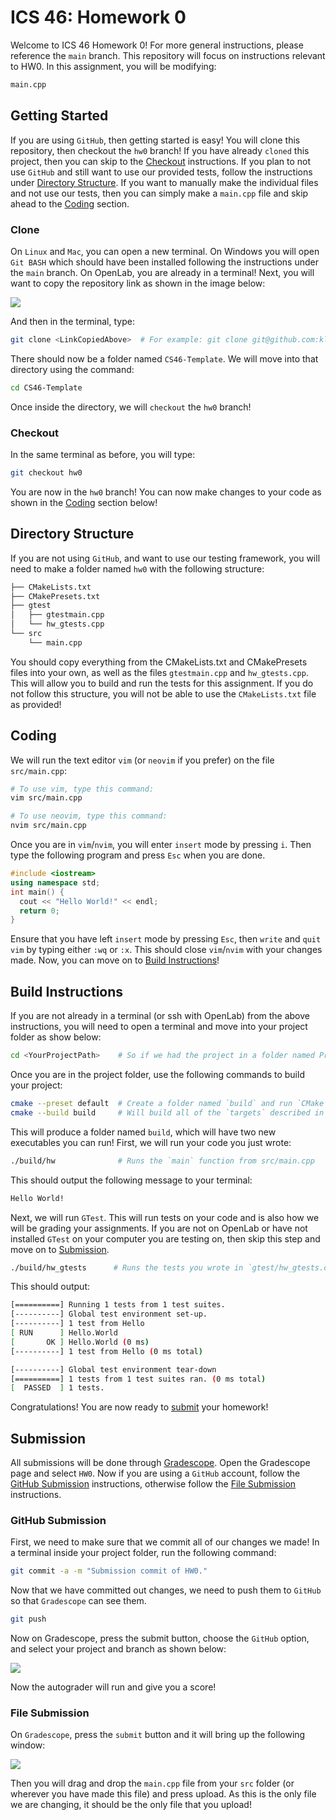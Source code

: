 # ICS 46: Homework 0

Welcome to ICS 46 Homework 0! For more general instructions, please reference the `main` branch.
This repository will focus on instructions relevant to HW0. In this assignment, you will be modifying:

```bash
main.cpp
```

## Getting Started

If you are using `GitHub`, then getting started is easy! You will clone this repository, then
checkout the `hw0` branch! If you have already `cloned` this project, then you can skip to
the [Checkout](#checkout) instructions. If you plan to not use `GitHub` and still want to use
our provided tests, follow the instructions under [Directory Structure](#directory-structure).
If you want to manually make the individual files and not use our tests, then you can simply
make a `main.cpp` file and skip ahead to the [Coding](#coding) section.

### Clone

On `Linux` and `Mac`, you can open a new terminal. On Windows you will open `Git BASH` which
should have been installed following the instructions under the `main` branch. On OpenLab,
you are already in a terminal! Next, you will want to copy the repository link as shown in
the image below:

![](docs/clone_link.png)

And then in the terminal, type:

```bash
git clone <LinkCopiedAbove>  # For example: git clone git@github.com:klefstad/CS46-Template.git 
```

There should now be a folder named `CS46-Template`. We will move into that directory using the
command:

```bash
cd CS46-Template
```

Once inside the directory, we will `checkout` the `hw0` branch!

### Checkout

In the same terminal as before, you will type:

```bash
git checkout hw0
```

You are now in the `hw0` branch! You can now make changes to your code as shown in the [Coding](#coding)
section below!

## Directory Structure

If you are not using `GitHub`, and want to use our testing framework, you will need to make a folder
named `hw0` with the following structure:

```bash
├── CMakeLists.txt
├── CMakePresets.txt
├── gtest
│   ├── gtestmain.cpp
│   └── hw_gtests.cpp
└── src
    └── main.cpp
```

You should copy everything from the CMakeLists.txt and CMakePresets files into your own, as well as
the files `gtestmain.cpp` and `hw_gtests.cpp`. This will allow you to build and run the tests for this
assignment. If you do not follow this structure, you will not be able to use the `CMakeLists.txt`
file as provided!

## Coding

We will run the text editor `vim` (or `neovim` if you prefer) on the file `src/main.cpp`:

```bash
# To use vim, type this command:
vim src/main.cpp

# To use neovim, type this command:
nvim src/main.cpp
```

Once you are in `vim`/`nvim`, you will enter `insert` mode by pressing `i`. Then type the following program
and press `Esc` when you are done.

```cpp
#include <iostream>
using namespace std;
int main() {
  cout << "Hello World!" << endl;
  return 0;
}
```

Ensure that you have left `insert` mode by pressing `Esc`, then `write` and `quit` `vim` by typing either
`:wq` or `:x`. This should close `vim`/`nvim` with your changes made. Now, you can move on to
[Build Instructions](#build_instructions)!

## Build Instructions

If you are not already in a terminal (or ssh with OpenLab) from the above instructions, you will need
to open a terminal and move into your project folder as show below:

```bash
cd <YourProjectPath>    # So if we had the project in a folder named Projects: cd Projects/CS46-Template
```

Once you are in the project folder, use the following commands to build your project:

```bash
cmake --preset default  # Create a folder named `build` and run `CMake` to produce build files there
cmake --build build     # Will build all of the `targets` described in the `CMake` file
```

This will produce a folder named `build`, which will have two new executables you can run! First, we will
run your code you just wrote:

```bash
./build/hw              # Runs the `main` function from src/main.cpp
```

This should output the following message to your terminal:

```bash
Hello World!
```

Next, we will run `GTest`. This will run tests on your code and is also how we will be grading your assignments.
If you are not on OpenLab or have not installed `GTest` on your computer you are testing on, then skip this step
and move on to [Submission](#submission).

```bash
./build/hw_gtests      # Runs the tests you wrote in `gtest/hw_gtests.cpp`
```

This should output:

```bash
[==========] Running 1 tests from 1 test suites.
[----------] Global test environment set-up.
[----------] 1 test from Hello
[ RUN      ] Hello.World
[       OK ] Hello.World (0 ms)
[----------] 1 test from Hello (0 ms total)

[----------] Global test environment tear-down
[==========] 1 tests from 1 test suites ran. (0 ms total)
[  PASSED  ] 1 tests.
```

Congratulations! You are now ready to [submit](#submission) your homework!

## Submission

All submissions will be done through [Gradescope](https://www.gradescope.com/). Open the Gradescope page
and select `HW0`. Now if you are using a `GitHub` account, follow the [GitHub Submission](#github-submission)
instructions, otherwise follow the [File Submission](#file-submission) instructions.

### GitHub Submission

First, we need to make sure that we commit all of our changes we made! In a terminal inside your project folder,
run the following command:

```bash
git commit -a -m "Submission commit of HW0."
```

Now that we have committed out changes, we need to push them to `GitHub` so that `Gradescope` can see them.

```bash
git push
```

Now on Gradescope, press the submit button, choose the `GitHub` option, and select your project and branch
as shown below:

![](docs/submit_github.png)

Now the autograder will run and give you a score!

### File Submission

On `Gradescope`, press the `submit` button and it will bring up the following window:

![](docs/submit_files.png)

Then you will drag and drop the `main.cpp` file from your `src` folder (or wherever you have made this
file) and press upload. As this is the only file we are changing, it should be the only file that you upload!
